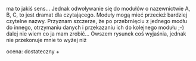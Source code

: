 ma to jakiś sens... Jednak odwoływanie się do modułów o nazewnictwie A, B, C, to jest dramat dla czytającego.
Moduły mogą mieć przecież bardziej czytelne nazwy. Przyznam szczerze, że po przebrnięciu z jednego modłu do innego, otrzymaniu danych i przekazaniu ich do kolejnego modułu ;-)
dalej nie wiem co ja mam zrobić... Owszem rysunek coś wyjaśnia, jednak nie przekonuje mnie to wyżej niż

ocena: dostateczny +
